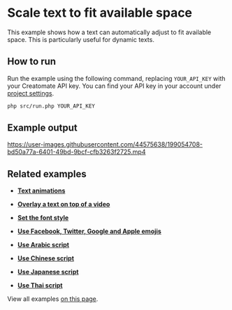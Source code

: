 # Scale text to fit available space

This example shows how a text can automatically adjust to fit available space. This is particularly useful for dynamic texts.

## How to run

Run the example using the following command, replacing `YOUR_API_KEY` with your Creatomate API key. You can find your API key in your account under [project settings](https://creatomate.com/docs/api/rest-api/authentication).
```bash
php src/run.php YOUR_API_KEY
```

## Example output

https://user-images.githubusercontent.com/44575638/199054708-bd50a77a-6401-49bd-9bcf-cfb3263f2725.mp4

## Related examples

- **[Text animations](https://github.com/creatomate/php-examples/tree/main/text-animations)**

- **[Overlay a text on top of a video](https://github.com/creatomate/php-examples/tree/main/text-overlay)**

- **[Set the font style](https://github.com/creatomate/php-examples/tree/main/text-styles)**

- **[Use Facebook, Twitter, Google and Apple emojis](https://github.com/creatomate/php-examples/tree/main/text-emoji)**

- **[Use Arabic script](https://github.com/creatomate/php-examples/tree/main/text-arabic)**

- **[Use Chinese script](https://github.com/creatomate/php-examples/tree/main/text-chinese)**

- **[Use Japanese script](https://github.com/creatomate/php-examples/tree/main/text-japanese)**

- **[Use Thai script](https://github.com/creatomate/php-examples/tree/main/text-thai)**

View all examples [on this page](https://github.com/creatomate/php-examples).
